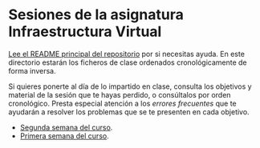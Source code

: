 # Sesiones de la asignatura Infraestructura Virtual

[Lee el README principal del repositorio](../README.md) por si
necesitas ayuda. En este directorio estarán los ficheros de clase
ordenados cronológicamente de forma inversa.

Si quieres ponerte al día de lo impartido en clase, consulta los objetivos y
material de la sesión que te hayas perdido, o consúltalos por orden
cronológico. Presta especial atención a los *errores frecuentes* que te ayudarán
a resolver los problemas que se te presenten en cada objetivo.

* [Segunda semana del curso](semana-02.md).
* [Primera semana del curso](semana-01.md).

